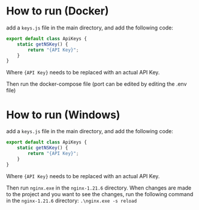 # How to run (Docker)
add a `keys.js` file in the main directory, and add the following code:
```js
export default class ApiKeys {
    static getNSKey() {
        return "{API Key}";
    }
}
```
Where `{API Key}` needs to be replaced with an actual API Key.

Then run the docker-compose file (port can be edited by editing the .env file)

# How to run (Windows)
add a `keys.js` file in the main directory, and add the following code:
```js
export default class ApiKeys {
    static getNSKey() {
        return "{API Key}";
    }
}
```
Where `{API Key}` needs to be replaced with an actual API Key.

Then run `nginx.exe` in the `nginx-1.21.6` directory.
When changes are made to the project and you want to see the changes, run the following command in the `nginx-1.21.6` directory: `.\nginx.exe -s reload`